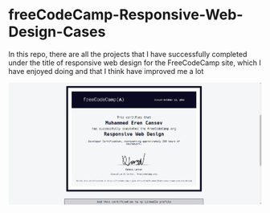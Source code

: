 # freeCodeCamp-Responsive-Web-Design-Cases

In this repo, there are all the projects that I have successfully completed under the title of responsive web design for the FreeCodeCamp site, which I have enjoyed doing and that I think have improved me a lot

![certifica](./certification.png)
